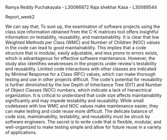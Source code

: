 Ramya Reddy Puchakayala - L30086872
Raja shekhar Kasa - L30089544

Report_week2 

We can say that;
To sum up, the examination of software projects using the class size information obtained from the C-K matrices tool offers insightful information on testability, reusability, and maintainability. It is clear that low Weighted Methods per Class (WMC) and Number of Children (NOC) values in the code can lead to good maintainability. This implies that a code structure that is modular, easily adjustable, and less prone to errors exists, which is advantageous for effective software maintenance.
However, the study also identifies weaknesses in the projects under review's testability and reusability. Limited code interactions with other classes are indicated by Minimal Response for a Class (RFC) values, which can make thorough testing and use in other projects difficult. The code's potential for reusability is further diminished by the low Depth of Inheritance Tree (DIT) and Number of Object Classes (NOC) numbers, which indicate a lack of hierarchical organization. It is critical to understand that code size affects maintainability significantly and may impede testability and reusability. While small codebases with low WMC and NOC values make maintenance easier, they can make testing and code reuse more difficult. The delicate balance of code size, maintainability, testability, and reusability must be struck by software engineers. The secret is to write code that is flexible, modular, and well-organized to make testing simple and allow for future reuse in a variety of applications.
 
